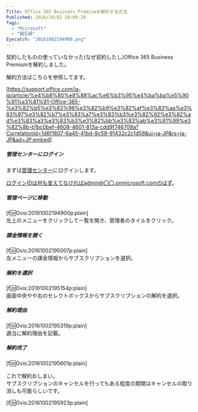 ```yaml
---
Title: Office 365 Business Premiumを解約する方法
Published: 2016/10/02 20:00:20
Tags:
  - "Microsoft"
  - "備忘録"
Eyecatch: "20161002194900.png"
---
```

契約したものの使っていなかった(なぜ契約したし)Office 365 Business Premiumを解約しました。  

解約方法はこちらを参照してます。   

[https://support.office.com/ja-jp/article/%e4%b8%80%e8%88%ac%e6%b3%95%e4%ba%ba%e5%90%91%e3%81%91-Office-365-%e3%82%b5%e3%83%96%e3%82%b9%e3%82%af%e3%83%aa%e3%83%97%e3%82%b7%e3%83%a7%e3%83%b3%e3%82%92%e3%82%ad%e3%83%a3%e3%83%b3%e3%82%bb%e3%83%ab%e3%81%99%e3%82%8b-b1bc0bef-4608-4601-813a-cdd9f746709a?CorrelationId=1d6f1807-6a45-41bd-9c59-91432c2c1d58&ui=ja-JP&rs=ja-JP&ad=JP:embed]

##### 管理センターにログイン  
まずは[管理センター](https://portal.office.com)にログインします。  

ログインIDは何も変えてなければadmin@〇〇.onmicrosoft.comのはず。  

##### 管理ページに移動  
[f:id:Ovis:20161002194900p:plain]  
左上のメニューをクリックして一覧を開き、管理者のタイルをクリック。  

##### 課金情報を開く  
[f:id:Ovis:20161002195007p:plain]  
左メニューの課金情報からサブスクリプションを選択。  

##### 解約を選択  
[f:id:Ovis:20161002195154p:plain]  
画面中央やや右のセレクトボックスからサブスクリプションの解約を選択。  

##### 解約理由  
[f:id:Ovis:20161002195319p:plain]  
適当に解約理由を記載。  

##### 解約完了
[f:id:Ovis:20161002195601p:plain]  

これで解約おしまい。  
サブスクリプションのキャンセルを行ってもある程度の期間はキャンセルの取り消しも可能らしいです。  

[f:id:Ovis:20161002195923p:plain]

